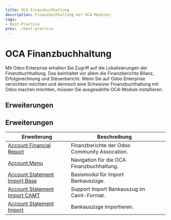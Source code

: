 ```yaml
---
title: OCA Finanzbuchhaltung
description: Finanzbuchhaltung mit OCA-Modulen.
tags:
- Best-Practice
prev: ./best-practice
---
```


# OCA Finanzbuchhaltung

Mit Odoo Enterprise erhalten Sie Zugriff auf die Lokalisierungen der Finanzbuchhaltung. Das beinhaltet vor allem die Finanzberichte Bilanz, Erfolgsrechnung und Steuerbericht. Wenn Sie auf Odoo Enterprise verzichten möchten und dennoch eine Schweizer Finanzbuchhaltung mit Odoo machen möchten, müssen Sie ausgewählte OCA-Module installieren.

## Erweiterungen

## Erweiterungen

| Erweiterung                                                             | Beschreibung                                  |     |
| ----------------------------------------------------------------------- | --------------------------------------------- | --- |
| [Account Financial Report](Account%20Financial%20Report.md)             | Finanzberichte der Odoo Community Assocation. |     |
| [Account Menu](Account%20Menu.md)                                       | Navigation für die OCA Finanzbuchhaltung.     |     |
| [Account Statement Import Base](Account%20Statement%20Import%20Base.md) | Basismodul für Import Bankauszüge.            |     |
| [Account Statement Import CAMT](Account%20Statement%20Import%20CAMT.md) | Support Import Bankauszug im Camt-Format.     |     |
| [Account Statement Import](Account%20Statement%20Import.md)             | Bankauszüge importieren.                      |     |

